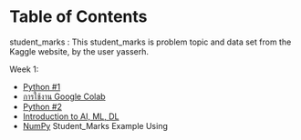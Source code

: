 # Table of Contents

student_marks :
This student_marks is problem topic and data set from the Kaggle website, by the user yasserh.





Week 1:

- [Python #1](#python-1)
- [การใช้งาน Google Colab](#การใช้งาน-google-colab)
- [Python #2](#python-2)
- [Introduction to AI, ML, DL](#introduction-to-ai-ml-dl)
- [NumPy](#numpy)
Student_Marks Example Using
